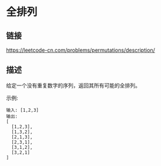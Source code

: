 # 全排列

## 链接
https://leetcode-cn.com/problems/permutations/description/

## 描述
给定一个没有重复数字的序列，返回其所有可能的全排列。

示例:
```text
输入: [1,2,3]
输出:
[
  [1,2,3],
  [1,3,2],
  [2,1,3],
  [2,3,1],
  [3,1,2],
  [3,2,1]
]
```

